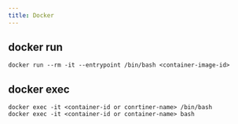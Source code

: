 ```yaml
---
title: Docker
---
```


## docker run

```shell
docker run --rm -it --entrypoint /bin/bash <container-image-id>
```

## docker exec

```shell
docker exec -it <container-id or conrtiner-name> /bin/bash
docker exec -it <container-id or container-name> bash
```
